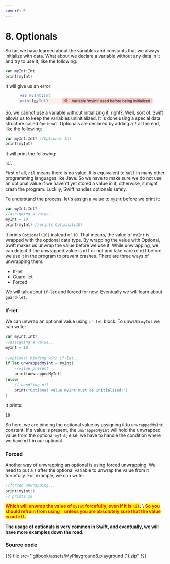 ```yaml
---
coverY: 0
---
```


# 8. Optionals

So far, we have learned about the variables and constants that we always initialize with data. What about we declare a variable without any data in it and try to use it, like the following:

```swift
var myInt:Int
print(myInt)
```

It will give us an error:

<figure><img src=".gitbook/assets/Screenshot 2023-05-04 at 12.01.22 AM.png" alt="" width="563"><figcaption></figcaption></figure>

So, we cannot use a variable without initializing it, right?. Well, sort of. Swift allows us to keep the variables uninitialized. It is done using a special data structure called `Optional`. Optionals are declared by adding a `?` at the end, like the following:

```swift
var myInt:Int? //Optional Int
print(myInt)
```

It will print the following:

```
nil
```

First of all, `nil` means there is no value. It is equivalent to `null` in many other programming languages like Java. So we have to make sure we do not use an optional value if we haven't yet stored a value in it; otherwise, it might crash the program. Luckily, Swift handles optionals safely.

To understand the process, let's assign a value to `myInt` before we print it:

```swift
var myInt:Int?
//assigning a value...
myInt = 10
print(myInt) //prints Optional(10)
```

It prints `Optional(10)` instead of `10`. That means, the value of `myInt` is wrapped with the optional data type. By wrapping the value with Optional, Swift makes us unwrap the value before we use it. While unwrapping, we can detect if the unwrapped value is `nil` or not and take care of `nil` before we use it in the program to prevent crashes. There are three ways of unwrapping them.

* If-let
* Guard-let
* Forced

We will talk about `if-let` and forced for now. Eventually we will learn about `guard-let`.

### If-let

We can unwrap an optional value using `if-let` block. To unwrap `myInt` we can write:

```swift
var myInt:Int?
//assigning a value...
myInt = 10

//optional binding with if-let...
if let unwrappedMyInt = myInt{
    //value present
    print(unwrappedMyInt)
}else{
    // handling nil
    print("Optional value myInt must be initialized!")
}
```

It prints:

```
10
```

So here, we are binding the optional value by assigning it to `unwrappedMyInt` constant. If a value is present, the `unwrappedMyInt` will hold the unwrapped value from the optional `myInt`; else, we have to handle the condition where we have `nil` in our optional.

### Forced

Another way of unwrapping an optional is using forced unwrapping. We need to put a `!` after the optional variable to unwrap the value from it forcefully. For example, we can write:

```swift
//forced unwrapping...
print(myInt!)
// prints 10
```

<mark style="color:red;">**Which will unwrap the value of**</mark><mark style="color:red;">**&#x20;**</mark><mark style="color:red;">**`myInt`**</mark><mark style="color:red;">**&#x20;**</mark><mark style="color:red;">**forcefully, even if it is**</mark><mark style="color:red;">**&#x20;**</mark><mark style="color:red;">**`nil`**</mark><mark style="color:red;">**.**</mark> \ <mark style="color:red;">**So you should refrain from using**</mark><mark style="color:red;">**&#x20;**</mark><mark style="color:red;">**`!`**</mark><mark style="color:red;">**&#x20;**</mark><mark style="color:red;">**unless you are absolutely sure that the value is not**</mark><mark style="color:red;">**&#x20;**</mark><mark style="color:red;">**`nil`**</mark><mark style="color:red;">**.**</mark>

**The usage of optionals is very common in Swift, and eventually, we will have more examples down the road.**

### Source code

{% file src=".gitbook/assets/MyPlayground8.playground (1).zip" %}
